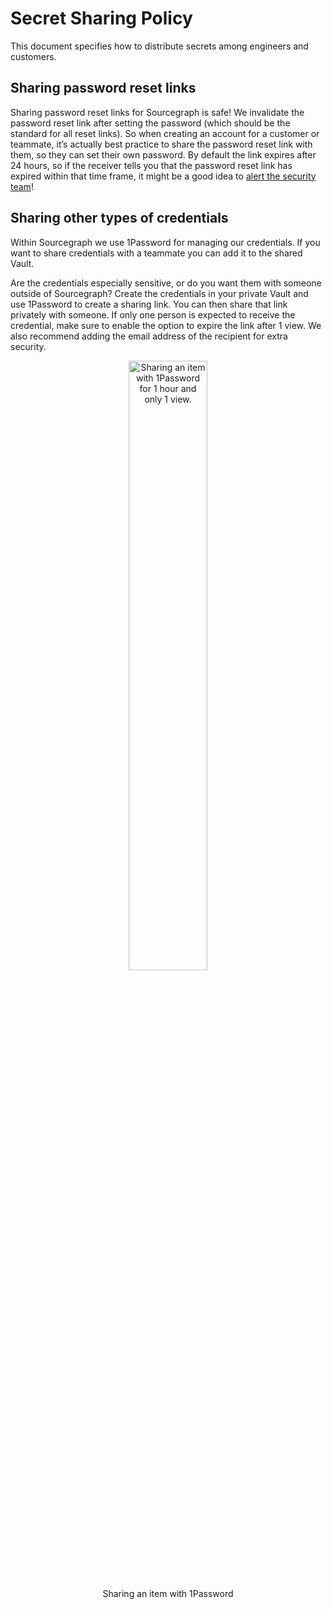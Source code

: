 # Secret Sharing Policy

This document specifies how to distribute secrets among engineers and customers.

## Sharing password reset links
Sharing password reset links for Sourcegraph is safe! We invalidate the password reset link after setting the password (which should be the standard for all reset links). So when creating an account for a customer or teammate, it’s actually best practice to share the password reset link with them, so they can set their own password. By default the link expires after 24 hours, so if the receiver tells you that the password reset link has expired within that time frame, it might be a good idea to [alert the security team](./index.md#contact)!

## Sharing other types of credentials
Within Sourcegraph we use 1Password for managing our credentials. If you want to share credentials with a teammate you can add it to the shared Vault.

Are the credentials especially sensitive, or do you want them with someone outside of Sourcegraph? Create the credentials in your private Vault and use 1Password to create a sharing link. You can then share that link privately with someone. If only one person is expected to receive the credential, make sure to enable the option to expire the link after 1 view. We also recommend adding the email address of the recipient for extra security.

<div style="text-align: center; margin-bottom: 1rem">
  <img src="../img/sharing-with-1password.png" width="50%" alt="Sharing an item with 1Password for 1 hour and only 1 view.">
  <p>Sharing an item with 1Password</p>
</div>
